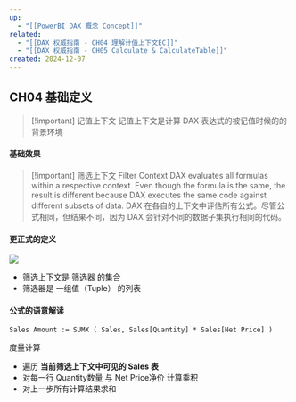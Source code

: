 ```yaml
---
up:
  - "[[PowerBI DAX 概念 Concept]]"
related:
  - "[[DAX 权威指南 - CH04 理解计值上下文EC]]"
  - "[[DAX 权威指南 - CH05 Calculate & CalculateTable]]"
created: 2024-12-07
---
```

## CH04 基础定义

> [!important] 记值上下文
> 记值上下文是计算 DAX 表达式的被记值时候的的背景环境

#### 基础效果

> [!important] 筛选上下文 Filter Context
> DAX evaluates all formulas within a respective context. Even though the formula is the same, the result is different because DAX executes the same code against different subsets of data.
> DAX 在各自的上下文中评估所有公式。尽管公式相同，但结果不同，因为 DAX 会针对不同的数据子集执行相同的代码。

#### 更正式的定义

![](https://s1.vika.cn/space/2024/12/07/2bda09692fc44d1b923724ad3a005846)

- 筛选上下文是 筛选器 的集合
- 筛选器是 一组值（Tuple） 的列表


#### 公式的语意解读


`Sales Amount := SUMX ( Sales, Sales[Quantity] * Sales[Net Price] )`

度量计算
- 遍历 **当前筛选上下文中可见的 Sales 表**
- 对每一行 Quantity数量 与 Net Price净价 计算乘积
- 对上一步所有计算结果求和


